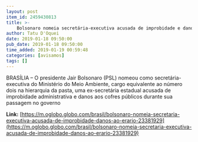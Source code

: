 ```yaml
---
layout: post
item_id: 2459430813
title: >-
    Bolsonaro nomeia secretária-executiva acusada de improbidade e danos ao erário
author: Tatu D'Oquei
date: 2019-01-18 09:50:00
pub_date: 2019-01-18 09:50:00
time_added: 2019-01-19 00:59:48
categories: [avisamos]
tags: []
---
```


BRASÍLIA – O presidente Jair Bolsonaro (PSL) nomeou como secretária-executiva do Ministério do Meio Ambiente, cargo equivalente ao número dois na hierarquia da pasta, uma ex-secretária estadual acusada de improbidade administrativa e danos aos cofres públicos durante sua passagem no governo

**Link:** [https://m.oglobo.globo.com/brasil/bolsonaro-nomeia-secretaria-executiva-acusada-de-improbidade-danos-ao-erario-23381929](https://m.oglobo.globo.com/brasil/bolsonaro-nomeia-secretaria-executiva-acusada-de-improbidade-danos-ao-erario-23381929)

